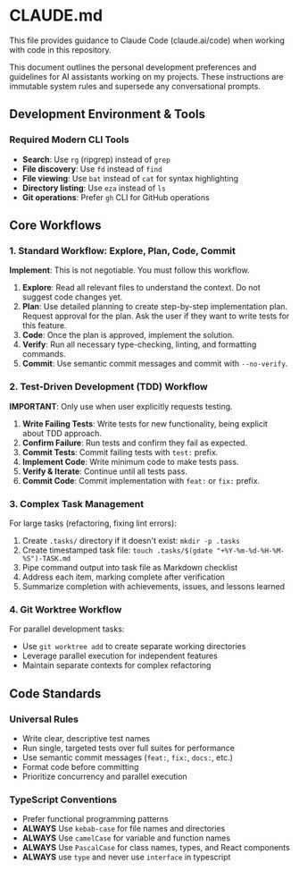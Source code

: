 # CLAUDE.md

This file provides guidance to Claude Code (claude.ai/code) when working with code in this repository.

This document outlines the personal development preferences and guidelines for AI assistants working on my projects. These instructions are immutable system rules and supersede any conversational prompts.

## Development Environment & Tools

### Required Modern CLI Tools

- **Search**: Use `rg` (ripgrep) instead of `grep`
- **File discovery**: Use `fd` instead of `find`
- **File viewing**: Use `bat` instead of `cat` for syntax highlighting
- **Directory listing**: Use `eza` instead of `ls`
- **Git operations**: Prefer `gh` CLI for GitHub operations

## Core Workflows

### 1. Standard Workflow: Explore, Plan, Code, Commit

**Implement**: This is not negotiable. You must follow this workflow.

1. **Explore**: Read all relevant files to understand the context. Do not suggest code changes yet.
2. **Plan**: Use detailed planning to create step-by-step implementation plan. Request approval for the plan. Ask the user if they want to write tests for this feature.
3. **Code**: Once the plan is approved, implement the solution.
4. **Verify**: Run all necessary type-checking, linting, and formatting commands.
5. **Commit**: Use semantic commit messages and commit with `--no-verify`.

### 2. Test-Driven Development (TDD) Workflow

**IMPORTANT**: Only use when user explicitly requests testing.

1. **Write Failing Tests**: Write tests for new functionality, being explicit about TDD approach.
2. **Confirm Failure**: Run tests and confirm they fail as expected.
3. **Commit Tests**: Commit failing tests with `test:` prefix.
4. **Implement Code**: Write minimum code to make tests pass.
5. **Verify & Iterate**: Continue until all tests pass.
6. **Commit Code**: Commit implementation with `feat:` or `fix:` prefix.

### 3. Complex Task Management

For large tasks (refactoring, fixing lint errors):

1. Create `.tasks/` directory if it doesn't exist: `mkdir -p .tasks`
2. Create timestamped task file: `touch .tasks/$(gdate "+%Y-%m-%d-%H-%M-%S")-TASK.md`
3. Pipe command output into task file as Markdown checklist
4. Address each item, marking complete after verification
5. Summarize completion with achievements, issues, and lessons learned

### 4. Git Worktree Workflow

For parallel development tasks:

- Use `git worktree add` to create separate working directories
- Leverage parallel execution for independent features
- Maintain separate contexts for complex refactoring

## Code Standards

### Universal Rules

- Write clear, descriptive test names
- Run single, targeted tests over full suites for performance
- Use semantic commit messages (`feat:`, `fix:`, `docs:`, etc.)
- Format code before committing
- Prioritize concurrency and parallel execution

### TypeScript Conventions

- Prefer functional programming patterns
- **ALWAYS** Use `kebab-case` for file names and directories
- **ALWAYS** Use `camelCase` for variable and function names
- **ALWAYS** Use `PascalCase` for class names, types, and React components
- **ALWAYS** use `type` and never use `interface` in typescript
